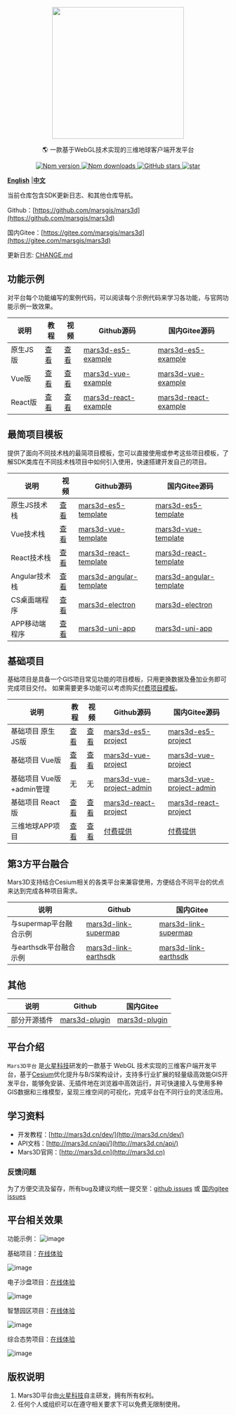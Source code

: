  
<p align="center">
<img src="//mars3d.cn/logo.png" width="300px" />
</p>

<p align="center">🌎 一款基于WebGL技术实现的三维地球客户端开发平台</p>

<p align="center">
<a target="_black" href="https://www.npmjs.com/package/mars3d">
<img alt="Npm version" src="https://img.shields.io/npm/v/mars3d.svg?style=flat&logo=npm&label=version"/>
</a>
<a target="_black" href="https://www.npmjs.com/package/mars3d">
<img alt="Npm downloads" src="https://img.shields.io/npm/dt/mars3d?style=flat&logo=npm">
</a>
<a target="_black" href="https://github.com/marsgis/mars3d">
<img alt="GitHub stars" src="https://img.shields.io/github/stars/marsgis/mars3d?style=flat&logo=github">
</a> 
<a href='https://gitee.com/marsgis/mars3d/stargazers'><img src='https://gitee.com/marsgis/mars3d/badge/star.svg?theme=dark' alt='star'></img></a>

</p>

[**English**](./README_EN.md) |[**中文**](./README.md) 


当前仓库包含SDK更新日志、和其他仓库导航。



Github：[https://github.com/marsgis/mars3d](https://github.com/marsgis/mars3d)

国内Gitee：[https://gitee.com/marsgis/mars3d](https://gitee.com/marsgis/mars3d)  
 
更新日志: [CHANGE.md](./CHANGE.md)


## 功能示例
 对平台每个功能编写的案例代码，可以阅读每个示例代码来学习各功能，与官网功能示例一致效果。

| 说明 | 教程  | 视频  |Github源码 | 国内Gitee源码  |    
| ----|----  | ----  | ----| ----  |
|原生JS版 | [查看](http://mars3d.cn/dev/guide/project/example-es5.html) | [查看](https://www.bilibili.com/video/BV1Hg411o7Js/) | [mars3d-es5-example](https://github.com/marsgis/mars3d-es5-example) |[mars3d-es5-example](https://gitee.com/marsgis/mars3d-es5-example)  | 
|Vue版 |[查看](http://mars3d.cn/dev/guide/project/example-vue.html) |[查看](https://www.bilibili.com/video/BV1PL41177SS/)| [mars3d-vue-example](https://github.com/marsgis/mars3d-vue-example) |[mars3d-vue-example](https://gitee.com/marsgis/mars3d-vue-example)  |  
|React版 |[查看](http://mars3d.cn/dev/guide/project/example-react.html)|[查看](https://www.bilibili.com/video/BV1xY4y1t7NR/) | [mars3d-react-example](https://github.com/marsgis/mars3d-react-example) |[mars3d-react-example](https://gitee.com/marsgis/mars3d-react-example)  |  


##  最简项目模板
 提供了面向不同技术栈的最简项目模板，您可以直接使用或参考这些项目模板，了解SDK类库在不同技术栈项目中如何引入使用，快速搭建开发自己的项目。 

| 说明 | 视频  | Github源码 | 国内Gitee源码  |    
| ----| ----|----| ----  |
|原生JS技术栈 |[查看](https://www.bilibili.com/video/BV1za41177ZW/)| [mars3d-es5-template](https://github.com/marsgis/mars3d-es5-template) |[mars3d-es5-template](https://gitee.com/marsgis/mars3d-es5-template)  | 
|Vue技术栈 |[查看](https://www.bilibili.com/video/BV17P4y1F7gv/)| [mars3d-vue-template](https://github.com/marsgis/mars3d-vue-template) |[mars3d-vue-template](https://gitee.com/marsgis/mars3d-vue-template)  | 
|React技术栈 |[查看](https://www.bilibili.com/video/BV1nZ4y1b7W7/)| [mars3d-react-template](https://github.com/marsgis/mars3d-react-template) |[mars3d-react-template](https://gitee.com/marsgis/mars3d-react-template)  |   
|Angular技术栈 |[查看](https://www.bilibili.com/video/BV13Y411K7xs/) | [mars3d-angular-template](https://github.com/marsgis/mars3d-angular-template) |[mars3d-angular-template](https://gitee.com/marsgis/mars3d-angular-template)  |   
|CS桌面端程序 |[查看](https://www.bilibili.com/video/BV1N94y1R7ds/)| [mars3d-electron](https://github.com/marsgis/mars3d-electron) |[mars3d-electron](https://gitee.com/marsgis/mars3d-electron)  |   
|APP移动端程序 |[查看](https://www.bilibili.com/video/BV18F41157qR/)|[mars3d-uni-app](https://github.com/marsgis/mars3d-uni-app) |[mars3d-uni-app](https://gitee.com/marsgis/mars3d-uni-app)  |   



## 基础项目 
基础项目是具备一个GIS项目常见功能的项目模板，只用更换数据及叠加业务即可完成项目交付。
如果需要更多功能可以考虑购买[付费项目模板](http://mars3d.cn/template.html)。

|说明 |教程  |视频  | Github源码 | 国内Gitee源码  |   
|----|----  |----  | ----| ----  |
|基础项目 原生JS版 |[查看](http://mars3d.cn/dev/guide/project/jcxm-es5.html) | [查看](https://www.bilibili.com/video/BV1nF41157Rn/)| [mars3d-es5-project](https://github.com/marsgis/mars3d-es5-project) |[mars3d-es5-project](https://gitee.com/marsgis/mars3d-es5-project)  |
|基础项目 Vue版|[查看](http://mars3d.cn/dev/guide/project/jcxm-vue.html) |[查看](https://www.bilibili.com/video/BV1JF411q7Ut/)| [mars3d-vue-project](https://github.com/marsgis/mars3d-vue-project) |[mars3d-vue-project](https://gitee.com/marsgis/mars3d-vue-project)  |  
|基础项目 Vue版+admin管理 |无 | 无| [mars3d-vue-project-admin](https://github.com/marsgis/mars3d-vue-project-admin) |[mars3d-vue-project-admin](https://gitee.com/marsgis/mars3d-vue-project-admin)  |   
|基础项目 React版|[查看](http://mars3d.cn/dev/guide/project/jcxm-react.html) |[查看](https://www.bilibili.com/video/BV1n3411u7Dm/)| [mars3d-react-project](https://github.com/marsgis/mars3d-react-project) |[mars3d-react-project](https://gitee.com/marsgis/mars3d-react-project)  |  
|三维地球APP项目|  [查看](http://mars3d.cn/dev/guide/project/app-vue.html)  | [查看](https://www.bilibili.com/video/BV1iY4y1t7jk/)| [付费提供](http://mars3d.cn/details.html?id=app-vue) |  [付费提供](http://mars3d.cn/details.html?id=app-vue) | 
 

 
  
## 第3方平台融合
Mars3D支持结合Cesium相关的各类平台来兼容使用，方便结合不同平台的优点来达到完成各种项目需求。

|说明 | Github | 国内Gitee  |  
|----|----  | ----| 
|与supermap平台融合示例 | [mars3d-link-supermap](https://github.com/marsgis/mars3d-link-supermap) |[mars3d-link-supermap](https://gitee.com/marsgis/mars3d-link-supermap)   |
|与earthsdk平台融合示例 | [mars3d-link-earthsdk](https://github.com/marsgis/mars3d-link-earthsdk) |[mars3d-link-earthsdk](https://gitee.com/marsgis/mars3d-link-earthsdk)  |



## 其他

|说明 | Github | 国内Gitee  |  
|----|----  | ----| 
|部分开源插件 | [mars3d-plugin](https://github.com/marsgis/mars3d-plugin) |[mars3d-plugin](https://gitee.com/marsgis/mars3d-plugin)  | 
 








 
## 平台介绍
 
 `Mars3D平台` 是[火星科技](http://marsgis.cn/)研发的一款基于 WebGL 技术实现的三维客户端开发平台，基于[Cesium](https://cesium.com/cesiumjs/)优化提升与B/S架构设计，支持多行业扩展的轻量级高效能GIS开发平台，能够免安装、无插件地在浏览器中高效运行，并可快速接入与使用多种GIS数据和三维模型，呈现三维空间的可视化，完成平台在不同行业的灵活应用。

## 学习资料

- 开发教程：[http://mars3d.cn/dev/](http://mars3d.cn/dev/)  
- API文档：[http://mars3d.cn/api/](http://mars3d.cn/api/)  
- Mars3D官网：[http://mars3d.cn](http://mars3d.cn)  


### 反馈问题
 为了方便交流及留存，所有bug及建议均统一提交至：[github issues](https://github.com/marsgis/mars3d/issues)  或 
 [国内gitee issues](https://gitee.com/marsgis/mars3d/issues)
 

## 平台相关效果  
 功能示例：
 ![image](http://marsgis.cn/img/project/mars3d-doc/example1.jpg)
 
 基础项目：[在线体验](http://mars3d.cn/project/vue/jcxm.html)
 
 ![image](http://marsgis.cn/img/project/mars3d-vue-project-jcxm/1.jpg)
 
 电子沙盘项目：[在线体验](http://mars3d.cn/project/es5/dzsp.html)

 ![image](http://marsgis.cn/img/project/mars3d-es5-project-dzsp/2.jpg)

 
 智慧园区项目：[在线体验](http://mars3d.cn/project/vue/zhyq.html)

 ![image](http://marsgis.cn/img/project/mars3d-vue-project-zhyq/1.jpg)
 
  
 综合态势项目：[在线体验](http://mars3d.cn/project/vue/login.html)

 ![image](http://marsgis.cn/img/project/mars3d-vue-project-zhts/2.jpg)



## 版权说明
1. Mars3D平台由[火星科技](http://marsgis.cn/)自主研发，拥有所有权利。
2. 任何个人或组织可以在遵守相关要求下可以免费无限制使用。

